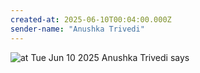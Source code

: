 ```yaml
---
created-at: 2025-06-10T00:04:00.000Z
sender-name: "Anushka Trivedi"
---
```


![at Tue Jun 10 2025 Anushka Trivedi says](/messages/images/IMG-20250610-WA0002.jpg)

